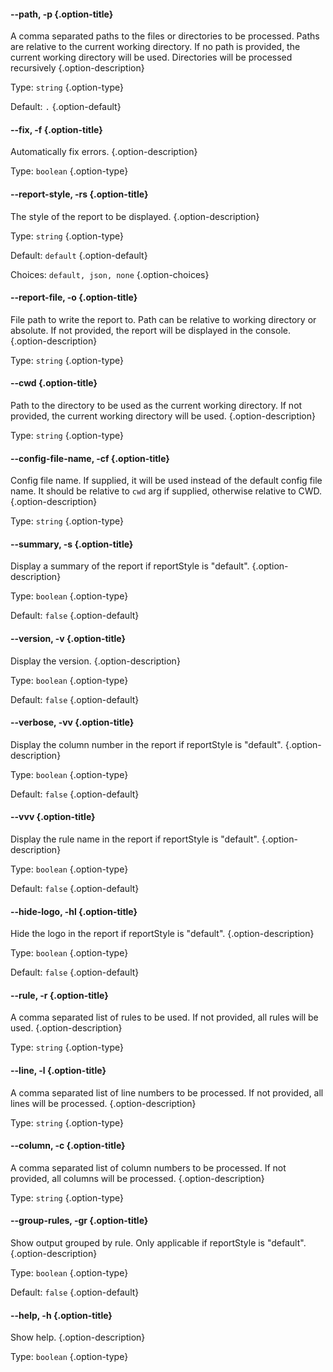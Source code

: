 <!--- This file is auto generated. Do not edit this file manually. 2023-7-11 ---> 




#### --path, -p {.option-title}

A comma separated paths to the files or directories to be processed. Paths are relative to the current working directory. If no path is provided, the current working directory will be used. Directories will be processed recursively {.option-description}

Type: `string` {.option-type}

Default: `.` {.option-default}


#### --fix, -f {.option-title}

Automatically fix errors. {.option-description}

Type: `boolean` {.option-type}


#### --report-style, -rs {.option-title}

The style of the report to be displayed. {.option-description}

Type: `string` {.option-type}

Default: `default` {.option-default}

Choices: `default, json, none` {.option-choices}


#### --report-file, -o {.option-title}

File path to write the report to. Path can be relative to working directory or absolute. If not provided, the report will be displayed in the console. {.option-description}

Type: `string` {.option-type}


#### --cwd {.option-title}

Path to the directory to be used as the current working directory. If not provided, the current working directory will be used. {.option-description}

Type: `string` {.option-type}


#### --config-file-name, -cf {.option-title}

Config file name. If supplied, it will be used instead of the default config file name. It should be relative to `cwd` arg if supplied, otherwise relative to CWD. {.option-description}

Type: `string` {.option-type}


#### --summary, -s {.option-title}

Display a summary of the report if reportStyle is "default". {.option-description}

Type: `boolean` {.option-type}

Default: `false` {.option-default}


#### --version, -v {.option-title}

Display the version. {.option-description}

Type: `boolean` {.option-type}

Default: `false` {.option-default}


#### --verbose, -vv {.option-title}

Display the column number in the report if reportStyle is "default". {.option-description}

Type: `boolean` {.option-type}

Default: `false` {.option-default}


#### --vvv {.option-title}

Display the rule name in the report if reportStyle is "default". {.option-description}

Type: `boolean` {.option-type}

Default: `false` {.option-default}


#### --hide-logo, -hl {.option-title}

Hide the logo in the report if reportStyle is "default". {.option-description}

Type: `boolean` {.option-type}

Default: `false` {.option-default}


#### --rule, -r {.option-title}

A comma separated list of rules to be used. If not provided, all rules will be used. {.option-description}

Type: `string` {.option-type}


#### --line, -l {.option-title}

A comma separated list of line numbers to be processed. If not provided, all lines will be processed. {.option-description}

Type: `string` {.option-type}


#### --column, -c {.option-title}

A comma separated list of column numbers to be processed. If not provided, all columns will be processed. {.option-description}

Type: `string` {.option-type}


#### --group-rules, -gr {.option-title}

Show output grouped by rule. Only applicable if reportStyle is "default". {.option-description}

Type: `boolean` {.option-type}

Default: `false` {.option-default}


#### --help, -h {.option-title}

Show help. {.option-description}

Type: `boolean` {.option-type}